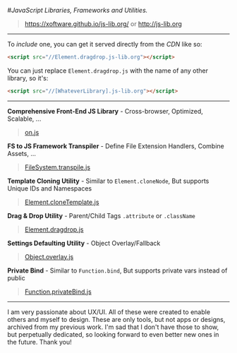 #*JavaScript Libraries, Frameworks and Utilities.*

 > https://xoftware.github.io/js-lib.org/ or http://js-lib.org 



---

To *include* one, you can get it served directly from the *CDN* like so:

```html
<script src="//Element.dragdrop.js-lib.org"></script>
```

You can just replace `Element.dragdrop.js` with the name of any other library, so it's:

```html
<script src="//[WhateverLibrary].js-lib.org"></script>
```

---

**Comprehensive Front-End JS Library** - Cross-browser, Optimized, Scalable, ...

> [on.js](https://github.com/xoftware/xoftware.github.io/tree/master/js-lib.org/on.js)

**FS to JS Framework Transpiler** - Define File Extension Handlers, Combine Assets, ...

> [FileSystem.transpile.js](https://github.com/xoftware/xoftware.github.io/tree/master/js-lib.org/FileSystem.method.js/FileSystem.transpile.js)

**Template Cloning Utility** - Similar to `Element.cloneNode`, But supports Unique IDs and Namespaces

> [Element.cloneTemplate.js](https://github.com/xoftware/xoftware.github.io/tree/master/js-lib.org/Element.method.js)

**Drag & Drop Utility** - Parent/Child Tags `.attribute` or `.className`

> [Element.dragdrop.js](https://github.com/xoftware/xoftware.github.io/tree/master/js-lib.org/Element.method.js)

**Settings Defaulting Utility** - Object Overlay/Fallback

> [Object.overlay.js](https://github.com/xoftware/xoftware.github.io/tree/master/js-lib.org/Object.method.js)

**Private Bind** - Similar to `Function.bind`, But supports private vars instead of public

> [Function.privateBind.js](https://github.com/xoftware/xoftware.github.io/tree/master/js-lib.org/Function.method.js)

---
I am very passionate about UX/UI. All of these were created to enable others and myself to design. These are only tools, but not apps or designs, archived from my previous work. I'm sad that I don't have those to show, but perpetually dedicated, so looking forward to even better new ones in the future. Thank you! 


